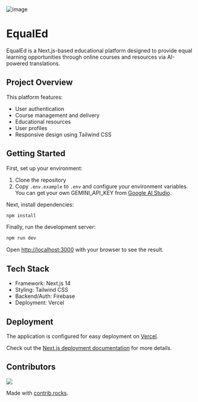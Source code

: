 ![image](https://github.com/user-attachments/assets/14f068a9-7fd7-4b4e-8ca1-894391cb33d0)

# EqualEd

EqualEd is a Next.js-based educational platform designed to provide equal learning opportunities through online courses and resources via AI-powered translations.

## Project Overview

This platform features:
- User authentication
- Course management and delivery
- Educational resources
- User profiles
- Responsive design using Tailwind CSS

## Getting Started

First, set up your environment:
1. Clone the repository
2. Copy `.env.example` to `.env` and configure your environment variables. You can get your own GEMINI_API_KEY from [Google AI Studio](https://aistudio.google.com/apikey).

Next, install dependencies:
```bash
npm install
```

Finally, run the development server:
```bash
npm run dev
```

Open [http://localhost:3000](http://localhost:3000) with your browser to see the result.

## Tech Stack

- Framework: Next.js 14
- Styling: Tailwind CSS
- Backend/Auth: Firebase
- Deployment: Vercel

## Deployment

The application is configured for easy deployment on [Vercel](https://vercel.com/new).

Check out the [Next.js deployment documentation](https://nextjs.org/docs/deployment) for more details.

## Contributors

<a href="https://github.com/wwen04/EqualEd/graphs/contributors">
  <img src="https://contrib.rocks/image?repo=wwen04/EqualEd" />
</a>

Made with [contrib.rocks](https://contrib.rocks).
